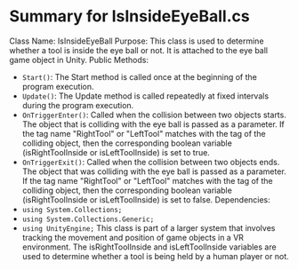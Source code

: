 # Summary for IsInsideEyeBall.cs

Class Name: IsInsideEyeBall
Purpose: This class is used to determine whether a tool is inside the eye ball or not. It is attached to the eye ball game object in Unity.
Public Methods:
* `Start()`: The Start method is called once at the beginning of the program execution.
* `Update()`: The Update method is called repeatedly at fixed intervals during the program execution.
* `OnTriggerEnter()`: Called when the collision between two objects starts. The object that is colliding with the eye ball is passed as a parameter. If the tag name "RightTool" or "LeftTool" matches with the tag of the colliding object, then the corresponding boolean variable (isRightToolInside or isLeftToolInside) is set to true.
* `OnTriggerExit()`: Called when the collision between two objects ends. The object that was colliding with the eye ball is passed as a parameter. If the tag name "RightTool" or "LeftTool" matches with the tag of the colliding object, then the corresponding boolean variable (isRightToolInside or isLeftToolInside) is set to false.
Dependencies:
* `using System.Collections;`
* `using System.Collections.Generic;`
* `using UnityEngine;`
This class is part of a larger system that involves tracking the movement and position of game objects in a VR environment. The isRightToolInside and isLeftToolInside variables are used to determine whether a tool is being held by a human player or not.